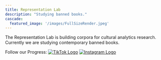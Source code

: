 ```yaml
---
title: Representation Lab
description: "Studying banned books."
cascade:
  featured_image: '/images/FullSizeRender.jpeg'
---
```

The Representation Lab is building corpora for cultural analytics research. Currently we are studying contemporary banned books.

Follow our Progress:
[![TikTok Logo](/images/TikTok-Logo.wine.png)](https://www.tiktok.com/@representationlab_temple?is_from_webapp=1&sender_device=pc)
[![Instagram Logo](/images/Instagram-Logo.png)]([https://www.tiktok.com/@representationlab_temple?is_from_webapp=1&sender_device=pc](https://www.instagram.com/representationlab_temple/?igshid=MzRlODBiNWFlZA%3D%3D)https://www.instagram.com/representationlab_temple/?igshid=MzRlODBiNWFlZA%3D%3D)
